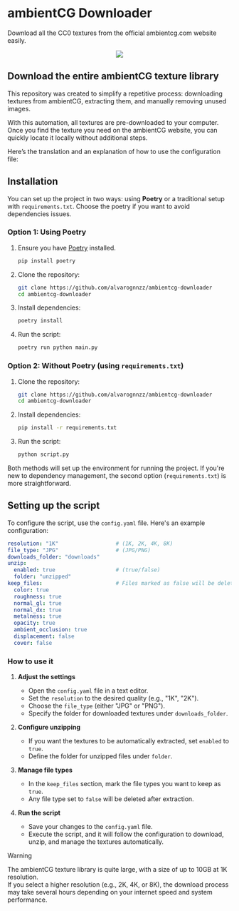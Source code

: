 # ambientCG Downloader

Download all the CC0 textures from the official ambientcg.com website easily.

<p align="center">
  <img src="https://github.com/user-attachments/assets/0efce479-5cbe-4ed1-9805-818c18b6a151" />
</p>

## Download the entire ambientCG texture library
This repository was created to simplify a repetitive process: downloading textures from ambientCG, extracting them, and manually removing unused images.

With this automation, all textures are pre-downloaded to your computer. Once you find the texture you need on the ambientCG website, you can quickly locate it locally without additional steps.

Here’s the translation and an explanation of how to use the configuration file:  

## Installation  

You can set up the project in two ways: using **Poetry** or a traditional setup with `requirements.txt`. Choose the poetry if you want to avoid dependencies issues.  

### Option 1: Using Poetry  
1. Ensure you have [Poetry](https://python-poetry.org/) installed.  
   ```bash
   pip install poetry
   ```
2. Clone the repository:  
   ```bash
   git clone https://github.com/alvarognnzz/ambientcg-downloader
   cd ambientcg-downloader
   ```
3. Install dependencies:  
   ```bash
   poetry install
   ```
4. Run the script:  
   ```bash
   poetry run python main.py
   ```

### Option 2: Without Poetry (using `requirements.txt`)  
1. Clone the repository:  
   ```bash
   git clone https://github.com/alvarognnzz/ambientcg-downloader
   cd ambientcg-downloader
   ```
2. Install dependencies:  
   ```bash
   pip install -r requirements.txt
   ```
3. Run the script:  
   ```bash
   python script.py
   ```

Both methods will set up the environment for running the project. If you're new to dependency management, the second option (`requirements.txt`) is more straightforward.

## Setting up the script  

To configure the script, use the `config.yaml` file. Here's an example configuration:  

```yaml
resolution: "1K"                  # (1K, 2K, 4K, 8K)
file_type: "JPG"                  # (JPG/PNG)
downloads_folder: "downloads"
unzip: 
  enabled: true                   # (true/false)
  folder: "unzipped"
keep_files:                       # Files marked as false will be deleted
  color: true
  roughness: true
  normal_gl: true
  normal_dx: true
  metalness: true
  opacity: true
  ambient_occlusion: true
  displacement: false
  cover: false
```

### How to use it  

1. **Adjust the settings**  
   - Open the `config.yaml` file in a text editor.  
   - Set the `resolution` to the desired quality (e.g., "1K", "2K").  
   - Choose the `file_type` (either "JPG" or "PNG").  
   - Specify the folder for downloaded textures under `downloads_folder`.  

2. **Configure unzipping**  
   - If you want the textures to be automatically extracted, set `enabled` to `true`.  
   - Define the folder for unzipped files under `folder`.  

3. **Manage file types**  
   - In the `keep_files` section, mark the file types you want to keep as `true`.  
   - Any file type set to `false` will be deleted after extraction.  

4. **Run the script**  
   - Save your changes to the `config.yaml` file.  
   - Execute the script, and it will follow the configuration to download, unzip, and manage the textures automatically.

> [!WARNING]  
> The ambientCG texture library is quite large, with a size of up to 10GB at 1K resolution.  
> If you select a higher resolution (e.g., 2K, 4K, or 8K), the download process may take several hours depending on your internet speed and system performance.
